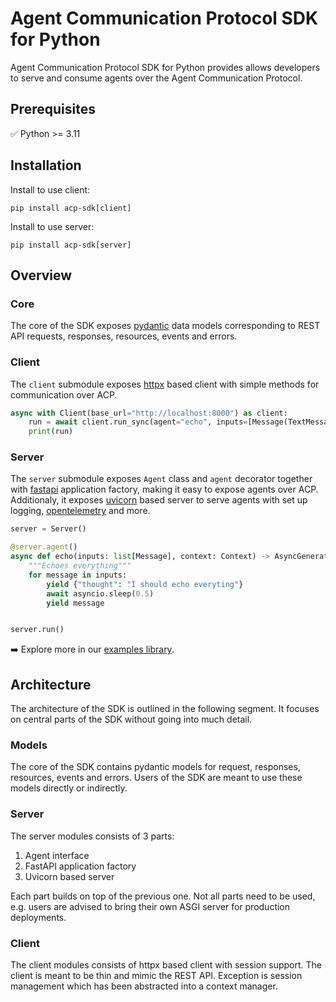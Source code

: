 # Agent Communication Protocol SDK for Python

Agent Communication Protocol SDK for Python provides allows developers to serve and consume agents over the Agent Communication Protocol.

## Prerequisites

✅ Python >= 3.11

## Installation

Install to use client:

```shell
pip install acp-sdk[client]
```

Install to use server:

```shell
pip install acp-sdk[server]
```

## Overview

### Core

The core of the SDK exposes [pydantic](https://docs.pydantic.dev/) data models corresponding to REST API requests, responses, resources, events and errors.


### Client

The `client` submodule exposes [httpx](https://www.python-httpx.org/) based client with simple methods for communication over ACP.

```python
async with Client(base_url="http://localhost:8000") as client:
    run = await client.run_sync(agent="echo", inputs=[Message(TextMessagePart(content="Howdy!"))])
    print(run)

```

### Server

The `server` submodule exposes `Agent` class and `agent` decorator together with [fastapi](https://fastapi.tiangolo.com/) application factory, making it easy to expose agents over ACP. Additionaly, it exposes [uvicorn](https://www.uvicorn.org/) based server to serve agents with set up logging, [opentelemetry](https://opentelemetry.io/) and more.

```python
server = Server()

@server.agent()
async def echo(inputs: list[Message], context: Context) -> AsyncGenerator[RunYield, RunYieldResume]:
    """Echoes everything"""
    for message in inputs:
        yield {"thought": "I should echo everyting"}
        await asyncio.sleep(0.5)
        yield message


server.run()
```

➡️ Explore more in our [examples library](/python/examples).

## Architecture

The architecture of the SDK is outlined in the following segment. It focuses on central parts of the SDK without going into much detail.

### Models

The core of the SDK contains pydantic models for request, responses, resources, events and errors. Users of the SDK are meant to use these models directly or indirectly.

### Server

The server modules consists of 3 parts:
  
  1. Agent interface
  2. FastAPI application factory
  3. Uvicorn based server

Each part builds on top of the previous one. Not all parts need to be used, e.g. users are advised to bring their own ASGI server for production deployments.

### Client

The client modules consists of httpx based client with session support. The client is meant to be thin and mimic the REST API. Exception is session management which has been abstracted into a context manager.


  